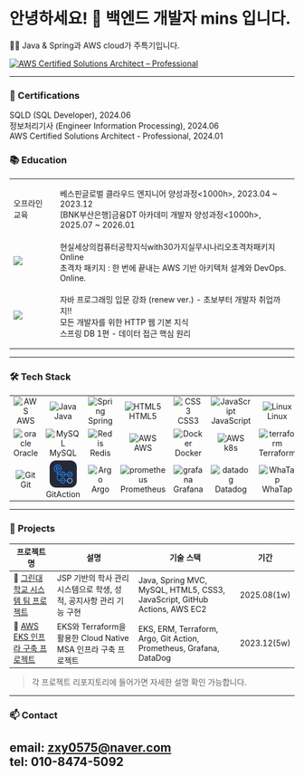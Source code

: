 
<h1>안녕하세요! 👋 백엔드 개발자 mins 입니다.</h1>
<p>👩‍💻 Java & Spring과 AWS cloud가 주특기입니다.</p>

[![AWS Certified Solutions Architect – Professional](https://images.credly.com/size/68x68/images/2d84e428-9078-49b6-a804-13c15383d0de/image.png)](https://www.credly.com/badges/abd7c9f4-6be3-4c93-b83c-1a78684fb077/public_url)



---

### 📜 Certifications
<p>SQLD (SQL Developer), 2024.06<br>
  정보처리기사 (Engineer Information Processing), 2024.06<br>
  AWS Certified Solutions Architect - Professional, 2024.01<br>
</p>

### 📚 Education 
<table>
  <tr>
    <td>오프라인 교육</td>
    <td><p> 베스핀글로벌 클라우드 엔지니어 양성과정<1000h>, 2023.04 ~ 2023.12<br>
  [BNK부산은행]금융DT 아카데미 개발자 양성과정<1000h>, 2025.07 ~ 2026.01
</p></td>
  </tr>
  <tr>
    <td><img src="https://storage.googleapis.com/static.fastcampus.co.kr/assets/b2c/fc-logo-light-mode.svg"/></td>
    <td>현실세상의컴퓨터공학지식with30가지실무시나리오초격차패키지Online<br>
        초격차 패키지 : 한 번에 끝내는 AWS 기반 아키텍처 설계와 DevOps. Online.</td>
  </tr>
  <tr>
    <td><img src="https://cdn.inflearn.com/assets/images/header/inflearn_logo_default.svg?f=avif&w=200" /></td>
    <td><p>자바 프로그래밍 입문 강좌 (renew ver.) - 초보부터 개발자 취업까지!!<br>
        모든 개발자를 위한 HTTP 웹 기본 지식<br>
        스프링 DB 1편 - 데이터 접근 핵심 원리</p></td>
  </tr>
</table>




  


---

<h3>🛠 Tech Stack</h3>
<table>
    <tr>
    <td align="center" width="96">
      <img src="https://skillicons.dev/icons?i=aws" width="48" height="48" alt="AWS" /><br>AWS
    </td>    
    <td align="center" width="96">
      <img src="https://skillicons.dev/icons?i=java" width="48" height="48" alt="Java" /><br>Java
    </td>
    <td align="center" width="96">
      <img src="https://skillicons.dev/icons?i=spring" width="48" height="48" alt="Spring" /><br>Spring
    </td>
    <td align="center" width="96">
      <img src="https://skillicons.dev/icons?i=html" width="48" height="48" alt="HTML5" /><br>HTML5
    </td>
    <td align="center" width="96">
      <img src="https://skillicons.dev/icons?i=css" width="48" height="48" alt="CSS3" /><br>CSS3
    </td>
    <td align="center" width="96">
      <img src="https://techstack-generator.vercel.app/js-icon.svg" width="48" height="48" alt="JavaScript" /><br>JavaScript
    </td>
    <td align="center" width="96">
      <img src="https://skillicons.dev/icons?i=linux" width="48" height="48" alt="Linux" /><br>Linux
    </td>      
  </tr>
  <tr>
    <td align="center" width="96">
          <img src="https://i.namu.wiki/i/G3GKnU02tQiqgsPSbVMs0Tit_7EDiDtVpL_rADAGByn-4WyePRo6y6nPZnirDBMTRUh4dNFfCkixpN0zMLN3b69vf2cqDDCdmzHYef-VE8n8Cr5RyOhjVkylD0ZuYrIs1jp_7EDT_NtrAsqG2-5gwA.webp" width="78" height="78" alt="oracle" /><br>Oracle
    </td>    
    <td align="center" width="96">
      <img src="https://skillicons.dev/icons?i=mysql" width="48" height="48" alt="MySQL" /><br>MySQL
    </td>
    <td align="center" width="96">
      <img src="https://skillicons.dev/icons?i=redis" width="48" height="48" alt="Redis" /><br>Redis
    </td>
    <td align="center" width="96">
      <img src="https://techstack-generator.vercel.app/aws-icon.svg" width="48" height="48" alt="AWS" /><br>AWS
    </td>
    <td align="center" width="96">
      <img src="https://techstack-generator.vercel.app/docker-icon.svg" width="48" height="48" alt="Docker" /><br>Docker
    </td>
    <td align="center" width="96">
      <img src="https://techstack-generator.vercel.app/kubernetes-icon.svg" width="48" height="48" alt="AWS" /><br>k8s
    </td>
    <td align="center" width="96">
      <img src="https://skillicons.dev/icons?i=terraform" width="48" height="48" alt="terraform" /><br>Terraform
    </td>
  </tr>
  <tr>
    <td align="center" width="96">
      <img src="https://skillicons.dev/icons?i=git" width="48" height="48" alt="Git" /><br>Git
    </td>
    <td align="center" width="96">
      <img src="https://github.com/tandpfun/skill-icons/raw/main/icons/GithubActions-Dark.svg" width="48" height="48" alt="Rest API" /><br>GitAction
    </td>
    <td align="center" width="96">
      <img src="https://velog.velcdn.com/images/1996yyk/post/1537b3b2-00ba-4fb2-9f76-b7a6ab1665d7/image.png" width="78" height="78" alt="Argo" /><br>Argo
    </td>
    <td align="center" width="96">
      <img src="https://skillicons.dev/icons?i=prometheus" width="48" height="48" alt="prometheus" /><br>Prometheus
    </td>
    <td align="center" width="96">
      <img src="https://skillicons.dev/icons?i=grafana" width="48" height="48" alt="grafana" /><br>Grafana
    </td>
    <td align="center" width="96">
      <img src="https://upload.wikimedia.org/wikipedia/en/thumb/7/7e/Datadog_logo.svg/250px-Datadog_logo.svg.png" width="48" height="48" alt="datadog" /><br>Datadog
    </td>
    <td align="center" width="96">
      <img src="https://image.toast.com/aaaaafz/BI/3f57a5a8-8ee0-4758-b096-13ccbb52c069_224.png" width="48" height="48" alt="WhaTap" /><br>WhaTap
    </td>
  </tr>
</table>

---

### 🔗 Projects

| 프로젝트명 | 설명 | 기술 스택 | 기간 |
|-----------|------|-----------|------|
| 🏫 [그린대학교 시스템 팀 프로젝트](https://github.com/susu2407/MPGreen.git) | JSP 기반의 학사 관리 시스템으로 학생, 성적, 공지사항 관리 기능 구현 | Java, Spring MVC, MySQL, HTML5, CSS3, JavaScript, GitHub Actions, AWS EC2 | 2025.08(1w) |
| 🛒 [AWS EKS 인프라 구축 프로젝트](https://github.com/2MIRACLE-BTC/2MIR-FP.git) | EKS와 Terraform을 활용한 Cloud Native MSA 인프라 구축 프로젝트| EKS, ERM, Terraform, Argo, Git Action, Prometheus, Grafana, DataDog | 2023.12(5w) |

> 각 프로젝트 리포지토리에 들어가면 자세한 설명 확인 가능합니다.
---

### 📫 Contact
email: zxy0575@naver.com<br>
tel: 010-8474-5092
---
